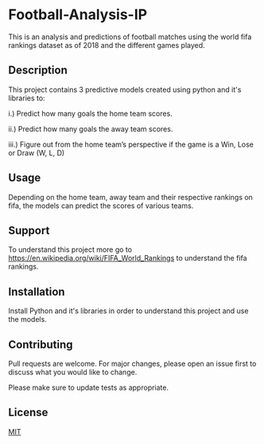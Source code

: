 # Football-Analysis-IP

This is an analysis and predictions of football matches using the world fifa rankings dataset as of 2018 and the different games played.

## Description
This project contains 3 predictive models created using python and it's libraries to:

i.) Predict how many goals the home team scores.

ii.) Predict how many goals the away team scores.

iii.)  Figure out from the home team’s perspective if the game is a Win, Lose or Draw (W, L, D)

## Usage
Depending on the home team, away team and their respective rankings on fifa, the models can predict the scores of various teams.

## Support
To understand this project more go to https://en.wikipedia.org/wiki/FIFA_World_Rankings to understand the fifa rankings.

## Installation
Install Python and it's libraries in order to understand this project and use the models.

## Contributing
Pull requests are welcome. For major changes, please open an issue first to discuss what you would like to change.

Please make sure to update tests as appropriate.

## License
[MIT](https://choosealicense.com/licenses/mit/)
